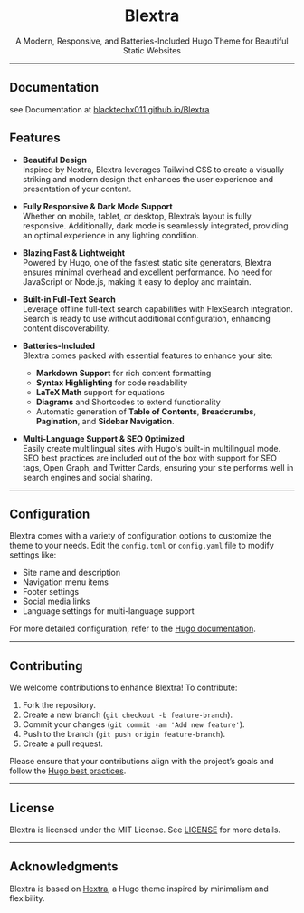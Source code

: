 

<div align="center">
  <h1 align="center">Blextra</h1>
  <p align="center">A Modern, Responsive, and Batteries-Included Hugo Theme for Beautiful Static Websites</p>
  
</div>

---
## Documentation
see Documentation at [blacktechx011.github.io/Blextra](https://blacktechx011.github.io/Blextra)

## Features

- **Beautiful Design**  
  Inspired by Nextra, Blextra leverages Tailwind CSS to create a visually striking and modern design that enhances the user experience and presentation of your content.

- **Fully Responsive & Dark Mode Support**  
  Whether on mobile, tablet, or desktop, Blextra’s layout is fully responsive. Additionally, dark mode is seamlessly integrated, providing an optimal experience in any lighting condition.

- **Blazing Fast & Lightweight**  
  Powered by Hugo, one of the fastest static site generators, Blextra ensures minimal overhead and excellent performance. No need for JavaScript or Node.js, making it easy to deploy and maintain.

- **Built-in Full-Text Search**  
  Leverage offline full-text search capabilities with FlexSearch integration. Search is ready to use without additional configuration, enhancing content discoverability.

- **Batteries-Included**  
  Blextra comes packed with essential features to enhance your site: 
  - **Markdown Support** for rich content formatting
  - **Syntax Highlighting** for code readability
  - **LaTeX Math** support for equations
  - **Diagrams** and Shortcodes to extend functionality
  - Automatic generation of **Table of Contents**, **Breadcrumbs**, **Pagination**, and **Sidebar Navigation**.

- **Multi-Language Support & SEO Optimized**  
  Easily create multilingual sites with Hugo's built-in multilingual mode. SEO best practices are included out of the box with support for SEO tags, Open Graph, and Twitter Cards, ensuring your site performs well in search engines and social sharing.


---

## Configuration

Blextra comes with a variety of configuration options to customize the theme to your needs. Edit the `config.toml` or `config.yaml` file to modify settings like:

- Site name and description
- Navigation menu items
- Footer settings
- Social media links
- Language settings for multi-language support

For more detailed configuration, refer to the [Hugo documentation](https://gohugo.io/documentation/).

---

## Contributing

We welcome contributions to enhance Blextra! To contribute:

1. Fork the repository.
2. Create a new branch (`git checkout -b feature-branch`).
3. Commit your changes (`git commit -am 'Add new feature'`).
4. Push to the branch (`git push origin feature-branch`).
5. Create a pull request.

Please ensure that your contributions align with the project’s goals and follow the [Hugo best practices](https://gohugo.io/documentation/).

---

## License

Blextra is licensed under the MIT License. See [LICENSE](LICENSE) for more details.

---

## Acknowledgments

Blextra is based on [Hextra](https://github.com/imfing/hextra/tree/86a1f3fd9638a65c70fb7892964a396df22409a0), a Hugo theme inspired by minimalism and flexibility.
